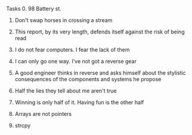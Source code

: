 Tasks
0. 98 Battery st.				


1. Don't swap horses in crossing a stream			


2. This report, by its very length, defends itself against the risk of being read			


3. I do not fear computers. I fear the lack of them




4. I can only go one way. I've not got a reverse gear




5. A good engineer thinks in reverse and asks himself about the stylistic consequences of the components and systems he propose


6. Half the lies they tell about me aren't true


7. Winning is only half of it. Having fun is the other half


8. Arrays are not pointers


9. strcpy


